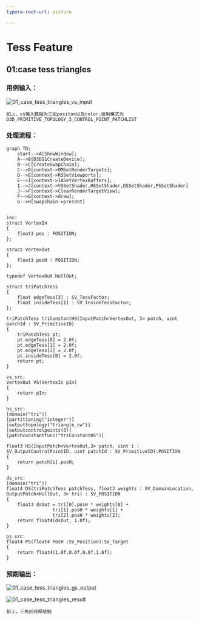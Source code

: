 ```yaml
---
typora-root-url: picture

---
```


# Tess Feature

## 01:case tess triangles 

### 用例输入：

![01_case_tess_triangles_vs_input](/01_case_tess_triangles_vs_input.png)



```
如上，vs输入数据为三组positon以及color,绘制模式为D3D_PRIMITIVE_TOPOLOGY_3_CONTROL_POINT_PATCHLIST
```



### 处理流程：

```mermaid
graph TD;
	start-->A[ShowWindow];
	A-->B[D3D11CreateDevice];
	B-->C[CreateSwapChain];
	C-->D[context->OMSetRenderTargets];
	D-->E[context->RSSetViewports];
	E-->I[context->IASetVertexBuffers];
	I-->J[context->VSSetShader,HSSetShader,DSSetShader,PSSetShader]
	J-->F[context->ClearRenderTargetView];
	F-->G[context->draw];
	G-->H[swapchain->present]
	
```



```hlsl
inc:
struct VertexIn
{
    float3 pos : POSITION;  
};

struct VertexOut
{
    float3 posH : POSITION;
};

typedef VertexOut HullOut;

struct triPatchTess
{
    float edgeTess[3] : SV_TessFactor;
    float insideTess[1] : SV_InsideTessFactor;
};

triPatchTess triConstantHS(InputPatch<VertexOut, 3> patch, uint patchId : SV_PrimitiveID)
{
    triPatchTess pt;
    pt.edgeTess[0] = 2.0f;
    pt.edgeTess[1] = 2.0f;
    pt.edgeTess[2] = 2.0f;
    pt.insideTess[0] = 2.0f;
    return pt;
}
```

```hlsl
vs_src:
VertexOut VS(VertexIn pIn)
{
    return pIn;
}
```

```hlsl
hs_src:
[domain("tri")]
[partitioning("integer")]
[outputtopology("triangle_cw")]
[outputcontrolpoints(3)]
[patchconstantfunc("triConstantHS")]

float3 HS(InputPatch<VertexOut,3> patch, uint i : SV_OutputControlPointID, uint patchId : SV_PrimitiveID):POSITION
{
    return patch[i].posH;   
}
```

```
ds_src:
[domain("tri")]
float4 DS(triPatchTess patchTess, float3 weights : SV_DomainLocation, OutputPatch<HullOut, 3> tri) : SV_POSITION
{
    float3 dsOut = tri[0].posH * weights[0] +
                 tri[1].posH * weights[1] +
                 tri[2].posH * weights[2];
    return float4(dsOut, 1.0f);
}
```

```hlsl
ps_src:
float4 PS(float4 PosH :SV_Position):SV_Target
{    
    return float4(1.0f,0.0f,0.0f,1.0f);
}
```



### 预期输出：

![01_case_tess_triangles_gs_output](/01_case_tess_triangles_gs_output.png)

![01_case_tess_triangles_result](/01_case_tess_triangles_result.png)



```
如上，三角形线框绘制
```

